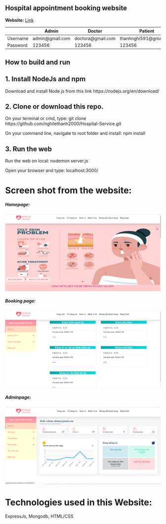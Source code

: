 <h2>Hospital appointment booking website</h2>
<b>Website:</b>
<a href="https://dalieusaigon.herokuapp.com/" target="_blank" >Link</a>
 <table>
      <thead>
      <tr>
      <th></th>
      <th>Admin</th>
      <th>Doctor</th>
      <th>Patient</th>
      </tr>
      </thead>
      <tbody>
        <tr>
        <td>Username</td>
        <td>admin@gmail.com</td>
        <td>doctora@gmail.com</td>
        <td>thanhnghi591@gmail.com</td>
        </tr>
         <tr>
        <td>Password</td>
        <td>123456</td>
       <td>123456</td>
        <td>123456</td>
        </tr>
      </tbody>
</table>
<h2>How to build and run</h2>
<h2>1. Install NodeJs and npm</h2>
<p>Download and install Node.js from this link https://nodejs.org/en/download/</p>
<h2>2. Clone or download this repo.</h2>
<p>On your terminal or cmd, type: git clone https://github.com/nghilethanh2000/Hospital-Service.git</p>
<p>On your command line, navigate to root folder and install: npm install</p>
<h2>3. Run the web</h2>
<p>Run the web on local: nodemon server.js</p>
<p>Open your browser and type: localhost:3000/</p>
<h1>Screen shot from the website:</h1>
<h5>Homepage:</h5>
<img src='./public/HinhAnh/Home.PNG'>
<h5>Booking page:</h5>
<img src='./public/HinhAnh/Patient.PNG'>
<h5>Adminpage:</h5>
<img src='./public/HinhAnh/Admin.PNG'>
<h1>Technologies used in this Website:</h1>
<p>ExpressJs, Mongodb, HTML/CSS</p>

